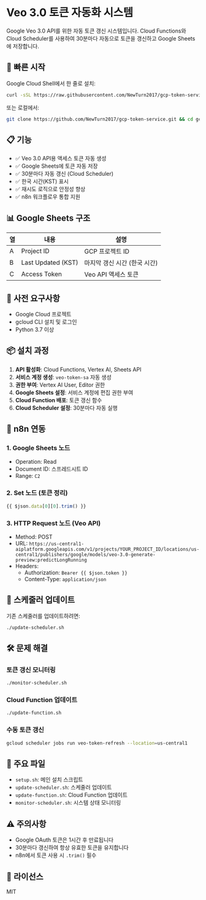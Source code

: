 # Veo 3.0 토큰 자동화 시스템

Google Veo 3.0 API를 위한 자동 토큰 갱신 시스템입니다. Cloud Functions와 Cloud Scheduler를 사용하여 30분마다 자동으로 토큰을 갱신하고 Google Sheets에 저장합니다.

## 🚀 빠른 시작

Google Cloud Shell에서 한 줄로 설치:

```bash
curl -sSL https://raw.githubusercontent.com/NewTurn2017/gcp-token-service/main/setup.sh | bash
```

또는 로컬에서:

```bash
git clone https://github.com/NewTurn2017/gcp-token-service.git && cd gcp-token-service && ./setup.sh
```

## 📋 기능

- ✅ Veo 3.0 API용 액세스 토큰 자동 생성
- ✅ Google Sheets에 토큰 자동 저장  
- ✅ 30분마다 자동 갱신 (Cloud Scheduler)
- ✅ 한국 시간(KST) 표시
- ✅ 재시도 로직으로 안정성 향상
- ✅ n8n 워크플로우 통합 지원

## 📊 Google Sheets 구조

| 열 | 내용 | 설명 |
|---|------|------|
| A | Project ID | GCP 프로젝트 ID |
| B | Last Updated (KST) | 마지막 갱신 시간 (한국 시간) |
| C | Access Token | Veo API 액세스 토큰 |

## 🔧 사전 요구사항

- Google Cloud 프로젝트
- gcloud CLI 설치 및 로그인
- Python 3.7 이상

## 📦 설치 과정

1. **API 활성화**: Cloud Functions, Vertex AI, Sheets API
2. **서비스 계정 생성**: `veo-token-sa` 자동 생성
3. **권한 부여**: Vertex AI User, Editor 권한
4. **Google Sheets 설정**: 서비스 계정에 편집 권한 부여
5. **Cloud Function 배포**: 토큰 갱신 함수
6. **Cloud Scheduler 설정**: 30분마다 자동 실행

## 🎯 n8n 연동

### 1. Google Sheets 노드
- Operation: Read
- Document ID: 스프레드시트 ID
- Range: `C2`

### 2. Set 노드 (토큰 정리)
```javascript
{{ $json.data[0][0].trim() }}
```

### 3. HTTP Request 노드 (Veo API)
- Method: POST
- URL: `https://us-central1-aiplatform.googleapis.com/v1/projects/YOUR_PROJECT_ID/locations/us-central1/publishers/google/models/veo-3.0-generate-preview:predictLongRunning`
- Headers:
  - Authorization: `Bearer {{ $json.token }}`
  - Content-Type: `application/json`

## 🔄 스케줄러 업데이트

기존 스케줄러를 업데이트하려면:

```bash
./update-scheduler.sh
```

## 🛠️ 문제 해결

### 토큰 갱신 모니터링
```bash
./monitor-scheduler.sh
```

### Cloud Function 업데이트
```bash
./update-function.sh
```

### 수동 토큰 갱신
```bash
gcloud scheduler jobs run veo-token-refresh --location=us-central1
```

## 📝 주요 파일

- `setup.sh`: 메인 설치 스크립트
- `update-scheduler.sh`: 스케줄러 업데이트
- `update-function.sh`: Cloud Function 업데이트  
- `monitor-scheduler.sh`: 시스템 상태 모니터링

## ⚠️ 주의사항

- Google OAuth 토큰은 1시간 후 만료됩니다
- 30분마다 갱신하여 항상 유효한 토큰을 유지합니다
- n8n에서 토큰 사용 시 `.trim()` 필수

## 📄 라이선스

MIT